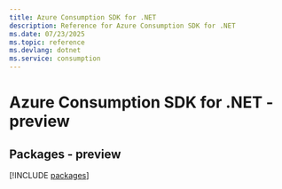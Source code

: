 ```yaml
---
title: Azure Consumption SDK for .NET
description: Reference for Azure Consumption SDK for .NET
ms.date: 07/23/2025
ms.topic: reference
ms.devlang: dotnet
ms.service: consumption
---
```

# Azure Consumption SDK for .NET - preview
## Packages - preview
[!INCLUDE [packages](consumption-index.md)]